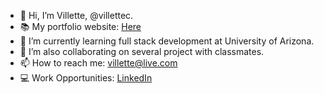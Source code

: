 
- 👋 Hi, I’m Villette, @villettec.
- 📚 My portfolio website: [Here](https://villette.vercel.app/)
- 🌱 I’m currently learning full stack development at University of Arizona.
- 💞️ I’m also collaborating on several project with classmates.
- 📫 How to reach me: villette@live.com
- 💻 Work Opportunities: [LinkedIn](https://www.linkedin.com/in/villette-comfort-80ab86234/)
